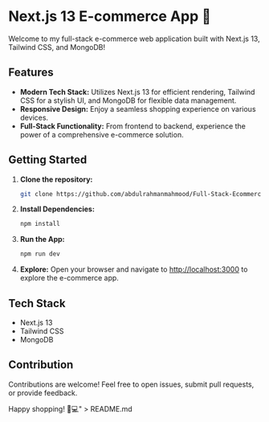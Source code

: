 # Next.js 13 E-commerce App 🚀

Welcome to my full-stack e-commerce web application built with Next.js 13, Tailwind CSS, and MongoDB!

## Features

- **Modern Tech Stack:** Utilizes Next.js 13 for efficient rendering, Tailwind CSS for a stylish UI, and MongoDB for flexible data management.
- **Responsive Design:** Enjoy a seamless shopping experience on various devices.
- **Full-Stack Functionality:** From frontend to backend, experience the power of a comprehensive e-commerce solution.

## Getting Started

1. **Clone the repository:**
   ```bash
   git clone https://github.com/abdulrahmanmahmood/Full-Stack-Ecommerce-app.git

2. **Install Dependencies:**
   ```bash
   npm install


3. **Run the App:**
   ```bash
   npm run dev


4. **Explore:**
   Open your browser and navigate to [http://localhost:3000](http://localhost:3000) to explore the e-commerce app.

## Tech Stack

- Next.js 13
- Tailwind CSS
- MongoDB

## Contribution

Contributions are welcome! Feel free to open issues, submit pull requests, or provide feedback.


Happy shopping! 🛒💻" > README.md
